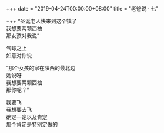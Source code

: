 +++
date = "2019-04-24T00:00:00+08:00"
title = "老爸说 · 七"

+++
“圣诞老人快来到这个镇了  
我想要两颗西柚  
那女孩对我说”  
  
气球之上  
如意对你说  
  
“那个女孩的家在陕西的最北边  
她说呀  
我想要两颗西柚  
那你呢？”  
  
我要飞  
我想要去飞  
确定一定以及肯定  
那个肯定是特别定做的  